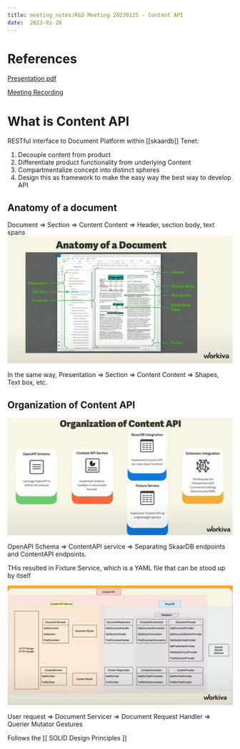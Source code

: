 ```yaml
---
title: meeting_notes/R&D Meeting 20230125 - Content API
date:  2023-01-26
---
```

# References 
[ Presentation pdf ](https://workiva.enterprise.slack.com/files/U0VFF6G2D/F04LXGB9SN5/1-25-2023_r_d_meeting.pdf)

[Meeting Recording](https://workiva.enterprise.slack.com/files/U074SKV25/F04L3LNSL5V/r_d_meeting_-_presenter___2023-01-25_11_00_gmt-6_)
# What is Content API
RESTful interface to Document Platform within [[skaardb]]
Tenet: 
1. Decouple content from product 
2. Differentiate product functionality from underlying Content
3. Compartmentalize concept into distinct spheres
4. Design this as framework to make the easy way the best way to develop API

## Anatomy of a document 
Document => Section => Content 
Content => Header, section body, text spans
![](../img/pasted_img_20230126094810.png)

In the same way, Presentation => Section => Content
Content => Shapes, Text box, etc. 

## Organization of Content API
![](../img/pasted_img_20230126095009.png)

OpenAPI Schema => ContentAPI service => Separating SkaarDB endpoints and 
ContentAPI endpoints. 

THis resulted in Fixture Service, which is a YAML file that can be stood up by 
itself

![](../img/pasted_img_20230126103040.png)

User request => Document Servicer => Document Request Handler => Querier Mutator Gestures

Follows the [[ SOLID Design Principles ]]

